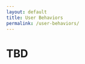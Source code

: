 ```yaml
---
layout: default
title: User Behaviors
permalink: /user-behaviors/
---
```


# TBD

<!-- Product Principles
<div class="product-principles">
  <p><strong>Product Principles</strong></p>
  <p>⚡ Make it convenient!</p>
  <p>💅 Make it aesthetic!</p>
  <p>🔁 Make it gratifying!</p>
</div>
-->
